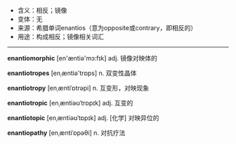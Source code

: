 - <span class="definition">含义：相反；镜像</span>
- <span class="definition">变体：无</span>
- <span class="definition">来源：希腊单词enantios（意为opposite或contrary，即相反的）</span>
- <span class="definition">用途：构成相反；镜像相关词汇</span>

---

<span class="vocabulary">**enantiomorphic**</span> [en'æntiә'mɔ:fɪk] adj. 镜像对映体的

<span class="vocabulary">**enantiotropes**</span> [enˌæntiə'trɒps] n. 双变性晶体

<span class="vocabulary">**enantiotropy**</span> [enˌæntiˈɒtrəpi] n. 互变形，对映现象

<span class="vocabulary">**enantiotropic**</span> [enˌæntiəʊˈtrɒpɪk] adj. 互变的

<span class="vocabulary">**enantiotopic**</span> [enˌæntiəʊˈtɒpɪk] adj. [化学] 对映异位的

<span class="vocabulary">**enantiopathy**</span> [enˌæntiˈɒpəθi] n. 对抗疗法

